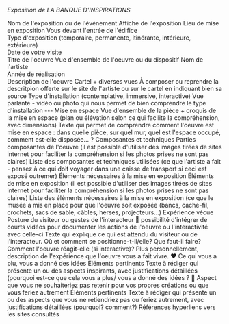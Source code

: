 *Exposition de LA BANQUE D'INSPIRATIONS*


Nom de l'exposition ou de l'événement	Affiche de l'exposition	
Lieu de mise en exposition	Vous devant l'entrée de l'édifice	
Type d'exposition (temporaire, permanente, itinérante, intérieure, extérieure)		
Date de votre visite		
Titre de l'oeuvre	Vue d'ensemble de l'oeuvre ou du dispositif	
Nom de l'artiste		
Année de réalisation		
Description de l'oeuvre	Cartel + diverses vues	À composer ou reprendre la descritpion offerte sur le site de l'artiste ou sur le cartel en indiquant bien sa source
Type d'installation (contemplative, immersive, interactive)	Vue parlante - vidéo ou photo qui nous permet de bien comprendre le type d'installation	---
Mise en espace	Vue d'ensemble de la pièce + croquis de la mise en espace (plan ou élévation selon ce qui facilite la compréhension, avec dimensions)	Texte qui permet de comprendre comment l'oeuvre est mise en espace : dans quelle pièce, sur quel mur, quel est l'espace occupé, comment est-elle disposée... ?
Composantes et techniques	Parties composantes de l'oeuvre (il est possible d'utiliser des images tirées de sites internet pour faciliter la compréhension si les photos prises ne sont pas claires)	Liste des composantes et techniques utilisées (ce que l'artiste a fait - pensez à ce qui doit voyager dans une caisse de transport si ceci est exposé outremer)
Éléments nécessaires à la mise en exposition	Éléments de mise en exposition (il est possible d'utiliser des images tirées de sites internet pour faciliter la compréhension si les photos prises ne sont pas claires)	Liste des éléments nécessaires à la mise en exposition (ce que le musée a mis en place pour que l'oeuvre soit exposée (bancs, cache-fil, crochets, sacs de sable, câbles, herses, projecteurs...)
Expérience vécue	Posture du visiteur ou gestes de l'interacteur 🎥 possibilité d'intégrer de courts vidéos pour documenter les actions de l'oeuvre ou l'interactivité avec celle-ci	Texte qui explique ce qui est attendu du visiteur ou de l'interacteur. Où et comment se positionne-t-il/elle? Que faut-il faire? Comment l'oeuvre réagit-elle (si interactive)? Plus personnellement, description de l'expérience que l'oeuvre vous a fait vivre.
❤️ Ce qui vous a plu, vous a donné des idées	Éléments pertinents	Texte à rédiger qui présente un ou des aspects inspirants, avec justifications détaillées (pourquoi est-ce que cela vous a plus/ vous a donné des idées ?
🤔 Aspect que vous ne souhaiteriez pas retenir pour vos propres créations ou que vous feriez autrement	Éléments pertinents	Texte à rédiger qui présente un ou des aspects que vous ne retiendriez pas ou feriez autrement, avec justifications détaillées (pourquoi? comment?)
Références		hyperliens vers les sites consultés
